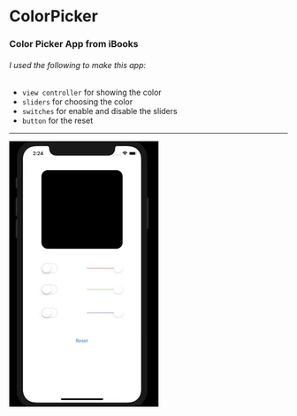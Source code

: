 # ColorPicker

### Color Picker App from iBooks

###### I used the following to make this app:
+ `view controller` for showing the color
+ `sliders` for choosing the color
+ `switches` for enable and disable the sliders
+ `button` for the reset
---
![](Gif/ColorPicker.gif)

